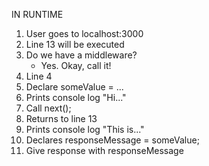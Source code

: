 IN RUNTIME

1. User goes to localhost:3000
2. Line 13 will be executed
3. Do we have a middleware?
    - Yes. Okay, call it!
4. Line 4
5. Declare someValue = ...
6. Prints console log "Hi..."
7. Call next();
8. Returns to line 13
9. Prints console log "This is..."
10. Declares responseMessage = someValue;
11. Give response with responseMessage